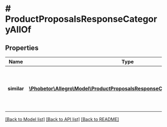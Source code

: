 # # ProductProposalsResponseCategoryAllOf

## Properties

Name | Type | Description | Notes
------------ | ------------- | ------------- | -------------
**similar** | [**\Phobetor\Allegro\Model\ProductProposalsResponseCategoryAllOfSimilarInner[]**](ProductProposalsResponseCategoryAllOfSimilarInner.md) | A list of similar categories in which you can sell this product. | [optional]

[[Back to Model list]](../../README.md#models) [[Back to API list]](../../README.md#endpoints) [[Back to README]](../../README.md)
